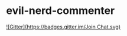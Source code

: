 # evil-nerd-commenter
[![Gitter](https://badges.gitter.im/Join Chat.svg)](https://gitter.im/redguardtoo/evil-nerd-commenter?utm_source=badge&utm_medium=badge&utm_campaign=pr-badge&utm_content=badge)